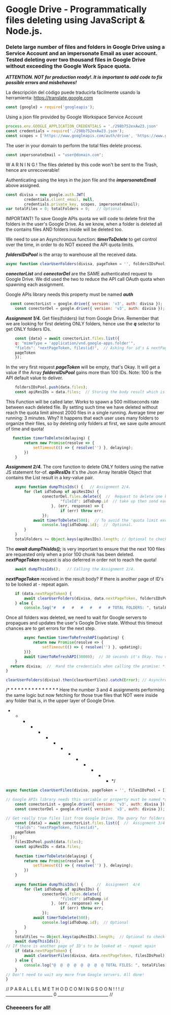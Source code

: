 # Google Drive - Programmatically files deleting using JavaScript & Node.js.
### Delete large number of files and folders in Google Drive using a Service Account and an impersonate Email as user account. Tested deleting over two thousand files in Google Drive without exceeding the Google Work Space quota.  

***ATTENTION. NOT for production ready!. It is important to add code to fix possible errors and misbehaves!***

La descripción del código puede traducirla fácilmente usando la herramienta: https://translate.google.com

```JavaScript
const {google} = require('googleapis');
```
Using a json file provided by Google Workspace Service Account
```JavaScript
process.env.GOOGLE_APPLICATION_CREDENTIALS = './298b752exAw23.json'
const credentials = require('./298b752exAw23.json');
const scopes = ['https://www.googleapis.com/auth/drive', 'https://www.googleapis.com/auth/drive.readonly', 'https://www.googleapis.com/auth/drive.file'];
```
The user in your domain to perform the total files delete process.
```JavaScript
const impersonateEmail = "user@domain.com";
```
W A R N I N G ! The files deleted by this code won't be sent to the Trash, hence are unrecoverable!

Authenticating using the keys in the json file and the ***impersonateEmail*** above assigned.
```JavaScript
const divisa = new google.auth.JWT(
		credentials.client_email, null,
		credentials.private_key, scopes, impersonateEmail);
var totalFiles = 0; totalFolders = 0;   // Optional
```
IMPORTANT! To save Google APIs quota we will code to delete first the folders in the user's Google Drive. As we know, when a folder is deleted all the contains files AND folders inside will be deleted too.

We need to use an Asynchronous function: ***timerToDelete*** to get control over the time, in order to do NOT exceed the API quota limits.

***foldersIDsPool*** is the array to warehouse all the received data.
```JavaScript
async function clearUserFolders(divisa, pageToken = '', foldersIDsPool = []) {
```
***conectorList*** and ***conectorDel*** are the SAME authenticated request to Google Drive. We did used the two to reduce the API call OAuth quota when spawning each assignment.

Google APIs library needs this property must be named ***auth***
```JavaScript
  const conectorList = google.drive({ version: 'v3', auth: divisa });
	const conectorDel = google.drive({ version: 'v3', auth: divisa });
```
***Assignment 1/4.*** Get files(folders) list from Google Drive. Remember that we are looking for first deleting ONLY folders, hence use the ***q*** selector to get ONLY folders IDs.
```JavaScript
	const {data} = await conectorList.files.list({
	q: "mimeType = 'application/vnd.google-apps.folder'",
    "fields": "nextPageToken, files(id)",  // Asking for id's & nextPageToken only.
	pageToken
	});
```
In the very first request ***pageToken*** will be empty, that's Okay. It will get a value if the Array ***foldersIDsPool*** gains more than 100 IDs. Note: 100 is the API default value to deliver.
```JavaScript
	foldersIDsPool.push(data.files);
	const apiResIDs = data.files;  // Storing the body result which is in Json array format. *apiResIDs*-->Iterable.
```

This Function will be called later. Works to spawn a 500 milliseconds rate between each deleted file. By setting such time we have deleted without reach the quota limit almost 2000 files in a single running. Average time per running: 3 minutes. Why? It happens that each user uses many folders to organize their files, so by deleting only folders at first, we save quite amount of time and quota!
```JavaScript
   function timerToDelete(delaying) {
		return new Promise(resolve => {
			setTimeout(() => { resolve('') }, delaying);
		})
	}
```
***Assignment 2/4.*** The core function to delete ONLY folders using the native JS statement for-of. ***apiResIDs*** it's the Json Array Iterable Object that contains the List result in a key-value pair.
```JavaScript
	async function dumpThisIds() {   // Assignment 2/4.
		for (let idToDump of apiResIDs) {
				conectorDel.files.delete({  //  Request to delete one by one.
						"fileId": idToDump.id  // take up then send each .id string value.
					}, (err, response) => {
						if (err) throw err;
				});
			await timerToDelete(500);  // To avoid the 'quota limit exceeded' The magic goes here!
				console.log(idToDump.id);  //  Optional.
		}
	}
	totalFolders += Object.keys(apiResIDs).length; // Optional to check the amount of files.
```

The ***await dumpThisIds();***  is very important to ensure that the next 100 files are requested only when a prior 100 chunk has been deleted. ***nextPageToken*** request is also deferred in order not to reach the quota!
```JavaScript
	await dumpThisIds();   // Calling the Assignment 2/4. 
```
***nextPageToken*** received in the result body? If there is another page of ID's to be looked at - repeat again.
```JavaScript
	if (data.nextPageToken) {
		await clearUserFolders(divisa, data.nextPageToken, foldersIDsPool);
	} else {
	    console.log("#   #   #   #   #   #   # TOTAL FOLDERS: ", totalFolders);  // Optional
```
Once all folders was deleted, we need to wait for Google servers to propagues and updates the user's Google Drive state. Without this timeout chances are to get errors for the next step.
```JavaScript
		async function timerToRefreshAPI(updating) {
			return new Promise(resolve => {
				setTimeout(() => { resolve('') }, updating);
		})}
		await timerToRefreshAPI(30000);  // 30 seconds it's Okay. You can test less...
	}
  return divisa;  //  Hand the credentials when calling the promise: *.then(clearUserFiles)* as you can see just below...
}

clearUserFolders(divisa).then(clearUserFiles).catch(Error); // Asynchronous events.
```

/*  *  *  *  *  *  *  *  *  *  *  *  *  *  *
Here the number 3 and 4 assignments performing the same logic but now fetching for those true files that NOT were inside any folder that is, in the upper layer of Google Drive.
*  *  *  *  *  *  *  *  *  *  *  *  *  *  */

```JavaScript
async function clearUserFiles(divisa, pageToken = '', filesIDsPool = []) {

// Google APIs library needs this variable or property must be named *auth*
	const conectorList = google.drive({ version: 'v3', auth: divisa });
	const conectorDel = google.drive({ version: 'v3', auth: divisa });

// Get really true files list from Google Drive. The query for folders has been removed.
	const {data} = await conectorList.files.list({  //  Assignment 3/4
	"fields": "nextPageToken, files(id)",
	pageToken
  });
    filesIDsPool.push(data.files);
	const apiResIDs = data.files;
			
	function timerToDelete(delaying) {
		return new Promise(resolve => {
			setTimeout(() => { resolve('') }, delaying);
		})
	}
	
	async function dumpThisIds() {		//  Assignment  4/4
		for (let idToDump of apiResIDs) {
				conectorDel.files.delete({ 
						"fileId": idToDump.id
					}, (err, response) => {
						if (err) throw err;
				});
			await timerToDelete(500);
				console.log(idToDump.id);  // Optional
		}
	}
	totalFiles += Object.keys(apiResIDs).length;  // Optional to check the amount of files.
	await dumpThisIds();
// If there is another page of ID's to be looked at - repeat again
	if (data.nextPageToken) {
		await clearUserFiles(divisa, data.nextPageToken, filesIDsPool);
	} else {
	    console.log("@  @  @  @  @  @  @  @ TOTAL FILES: ", totalFiles);  // Optional
	}
// Don't need to wait any more from Google servers. All done!	
}
```

//  P A R A L L E L    M E T H O D    C O M I N G   S O O N  ! ! !
//  _______________________  0  _________________________   //



### Cheeeeers for all!

